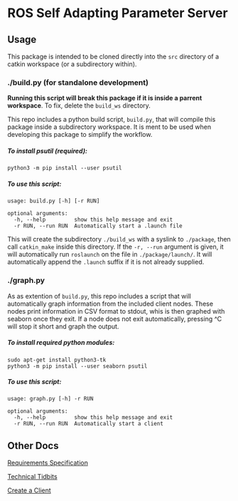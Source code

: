 # ROS Self Adapting Parameter Server

## Usage

This package is intended to be cloned directly into the `src` directory of a
catkin workspace (or a subdirectory within).

### ./build.py (for standalone development)

**Running this script will break this package if it is inside a parrent
workspace**. To fix, delete the `build_ws` directory.

This repo includes a python build script, `build.py`, that will compile this
package inside a subdirectory workspace. It is ment to be used when developing
this package to simplify the workflow.

##### To install psutil (required):

```text
python3 -m pip install --user psutil
```

##### To use this script:

```text
usage: build.py [-h] [-r RUN]

optional arguments:
  -h, --help         show this help message and exit
  -r RUN, --run RUN  Automatically start a .launch file
```

This will create the subdirectory `./build_ws` with a syslink to `./package`,
then call `catkin_make` inside this directory. If the `-r, --run` argument is
given, it will automatically run `roslaunch` on the file in
`./package/launch/`. It will automatically append the `.launch` suffix if it is
not already supplied.

### ./graph.py

As as extention of `build.py`, this repo includes a script that will
automatically graph information from the included client nodes. These nodes
print information in CSV format to stdout, whis is then graphed with seaborn
once they exit. If a node does not exit automatically, pressing ^C will stop it
short and graph the output.

##### To install required python modules:
```text
sudo apt-get install python3-tk
python3 -m pip install --user seaborn psutil
```

##### To use this script:

```text
usage: graph.py [-h] -r RUN

optional arguments:
  -h, --help         show this help message and exit
  -r RUN, --run RUN  Automatically start a client
```

## Other Docs

[Requirements Specification](doc/Requirements%20Specification.md)

[Technical Tidbits](doc/Technical%20Tidbits.md)

[Create a Client](doc/Create%20a%20Client.md)
